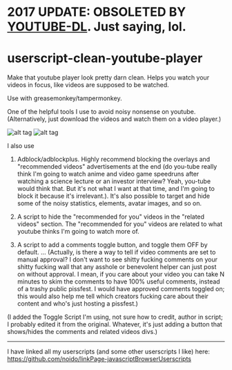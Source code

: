 # 2017 UPDATE: OBSOLETED BY [__YOUTUBE-DL__](https://rg3.github.io/youtube-dl/). Just saying, lol.

# userscript-clean-youtube-player
Make that youtube player look pretty darn clean. Helps you watch your videos in focus, like videos are supposed to be watched.

Use with greasemonkey/tampermonkey.

One of the helpful tools I use to avoid noisy nonsense on youtube.
(Alternatively, just download the videos and watch them on a video player.)

![alt tag](http://i.imgur.com/JKzjO1k.png)
![alt tag](http://i.imgur.com/B7Bs3pb.png)

I also use

1. Adblock/adblockplus. Highly recommend blocking the overlays and "recommended videos" advertisements at the end (do you-tube really think I'm going to watch anime and video game speedruns after watching a science lecture or an investor interview? Yeah, you-tube would think that. But it's not what I want at that time, and I'm going to block it because it's irrelevant.). It's also possible to target and hide some of the noisy statistics, elements, avatar images, and so on.

2. A script to hide the "recommended for you" videos in the "related videos" section. The "recommended for you" videos are related to what youtube thinks I'm going to watch more of.

3. A script to add a comments toggle button, and toggle them OFF by default. ... (Actually, is there a way to tell if video comments are set to manual approval? I don't want to see shitty fucking comments on your shitty fucking wall that any asshole or benevolent helper can just post on without approval. I mean, if you care about your video you can take N minutes to skim the comments to have 100% useful comments, instead of a trashy public pissfest. I would have approved comments toggled on; this would also help me tell which creators fucking care about their content and who's just hosting a pissfest.)

(I added the Toggle Script I'm using, not sure how to credit, author in script; I probably edited it from the original. Whatever, it's just adding a button that shows/hides the comments and related videos divs.)

---
I have linked all my userscripts (and some other userscripts I like) here:  
https://github.com/noido/linkPage-javascriptBrowserUserscripts
